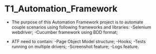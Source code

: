 # T1_Automation_Framework
* The purpose of this Automation Framework project
  is to automate couple scenarios using
  following frameworks and libraries:
  -Selenium webdriver;
  -Cucumber framework using BDD format;

* ATF need to contain:
  -Page Object Model structure;
  -Hooks;
  -Tests running on multiple drivers;
  -Screenshot feature;
  -Logs feature.